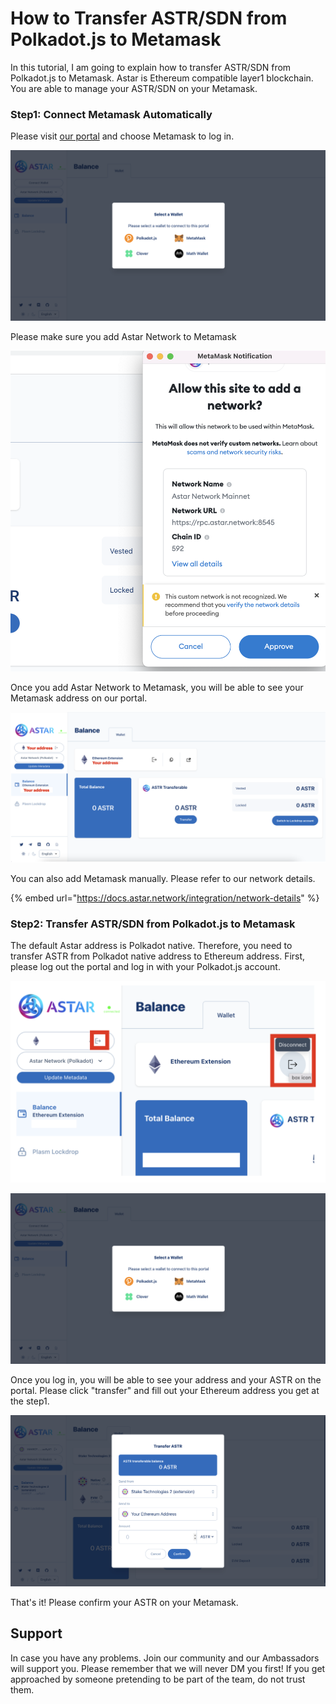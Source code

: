 # How to Transfer ASTR/SDN from Polkadot.js to Metamask

In this tutorial, I am going to explain how to transfer ASTR/SDN from Polkadot.js to Metamask. Astar is Ethereum compatible layer1 blockchain. You are able to manage your ASTR/SDN on your Metamask.&#x20;

### Step1: Connect Metamask Automatically

Please visit [our portal](https://portal.astar.network/#/balance/wallet) and choose Metamask to log in.

![](<../.gitbook/assets/Screenshot 2022-01-19 at 4.40.41 PM (1).png>)

Please make sure you add Astar Network to Metamask

![](<../.gitbook/assets/Screenshot 2022-01-19 at 5.10.25 PM.png>)

Once you add Astar Network to Metamask, you will be able to see your Metamask address on our portal.

![](<../.gitbook/assets/Screenshot 2022-01-19 at 5.14.34 PM.png>)

You can also add Metamask manually. Please refer to our network details.

{% embed url="https://docs.astar.network/integration/network-details" %}

### Step2: Transfer ASTR/SDN from Polkadot.js to Metamask

The default Astar address is Polkadot native. Therefore, you need to transfer ASTR from Polkadot native address to Ethereum address. First, please log out the portal and log in with your Polkadot.js account.&#x20;

![](<../.gitbook/assets/Screenshot 2022-01-19 at 5.23.39 PM.png>)

![](<../.gitbook/assets/Screenshot 2022-01-19 at 4.40.41 PM (1).png>)

Once you log in, you will be able to see your address and your ASTR on the portal. Please click "transfer" and fill out your Ethereum address you get at the step1.

![](<../.gitbook/assets/Screenshot 2022-01-19 at 5.26.25 PM (1).png>)

That's it! Please confirm your ASTR on your Metamask.



## Support

In case you have any problems. Join our community and our Ambassadors will support you. Please remember that we will never DM you first! If you get approached by someone pretending to be part of the team, do not trust them.

